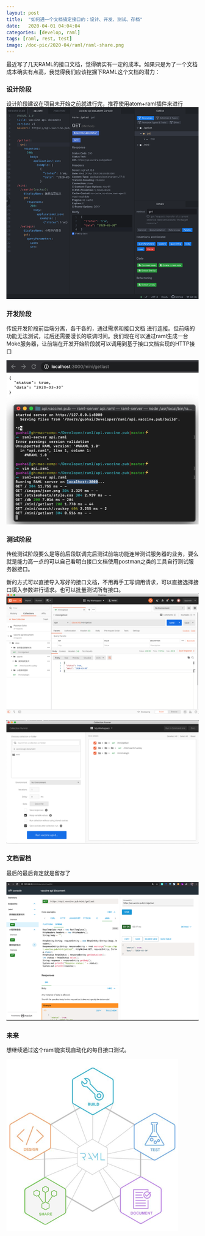 ```yaml
---
layout: post
title:  "如何通一个文档搞定接口的：设计、开发、测试、存档"
date:   2020-04-01 04:04:04
categories: [develop, raml]
tags: [raml, rest, test]
image: /doc-pic/2020-04/raml/raml-share.png
---
```

最近写了几天RAML的接口文档，觉得确实有一定的成本。如果只是为了一个文档成本确实有点高，我觉得我们应该挖掘下RAML这个文档的潜力：

### 设计阶段
设计阶段建议在项目未开始之前就进行完，推荐使用atom+raml插件来进行
![atom](/doc-pic/2020-04/raml/atom-design.png)

### 开发阶段
传统开发阶段前后端分离，各干各的，通过需求和接口文档 进行连接。但前端的功能无法测试，过后还需要漫长的联调时间。我们现在可以通过raml生成一台Moke服务器，让前端在开发开始阶段就可以调用到基于接口文档实现的HTTP接口

![atom](/doc-pic/2020-04/raml/mockserver.png)


### 测试阶段
传统测试阶段要么是等前后段联调完后测试前端功能连带测试服务器的业务，要么就是能力高一点的可以自己看明白接口文档使用postman之类的工具自行测试服务器接口。

新的方式可以直接导入写好的接口文档，不用再手工写调用请求，可以直接选择接口填入参数进行请求。也可以批量测试所有接口。
![interface](/doc-pic/2020-04/raml/interface-test.png)

![interface](/doc-pic/2020-04/raml/batch-test.png)

### 文档留档
最后的最后肯定就是留存了

![interface](/doc-pic/2020-04/raml/interface-doc.png)


### 未来

想继续通过这个raml能实现自动化的每日接口测试。

![raml](/doc-pic/2020-04/raml/raml-share.png)